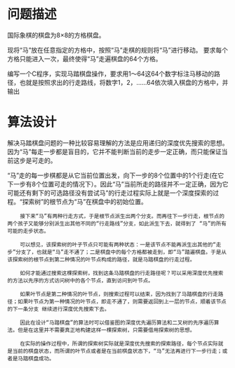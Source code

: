 # 问题描述
国际象棋的棋盘为8×8的方格棋盘。

现将“马”放在任意指定的方格中，按照“马”走棋的规则将“马”进行移动。
要求每个方格只能进入一次，最终使得“马”走遍棋盘的64个方格。

编写一个C程序，实现马踏棋盘操作，要求用1〜64这64个数字标注马移动的路径，也就是按照求出的行走路线，将数字1，2，……64依次填入棋盘的方格中，并输出


# 算法设计
解决马踏棋盘问题的一种比较容易理解的方法是应用递归的深度优先搜索的思想。因为“马”每走一步都是盲目的，它并不能判断当前的走步一定正确，而只能保证当前这步是可走的。

“马”走的每一步棋都是从它当前位置出发，向下一步的8个位置中的1个行走(在它下一步有8个位置可走的情况下）。因此“马”当前所走的路径并不一定正确，因为它可能还有剩下的可选路径没有尝试马”的行走过程实际上就是一个深度探索的过程。“探索树”的根节点为“马”在棋盘中的初始位置。

        接下来“马”有两种行走方式，于是根节点派生出两个分支。而再往下一步行走，根节点的两个孩子又能够分别派生出其他不同的“行走路线”分支，如此派生下去，就得到了 “马”的所有可能的走步状态。

        可以想见，该探索树的叶子节点只可能有两种状态：一是该节点不能再派生出其他的“走步”分支了，也就是“马”走不通了；二是棋盘中的每个方格都被走到，即“马”踏遍棋盘。于是从该探索树的根节点到第二种情况的叶节点构成的路径，就是马踏棋盘的行走过程。

        如何才能通过搜索这棵探索树，找到这条马踏棋盘的行走路径呢？可以采用深度优先搜索的方法以先序的方式访问树中的各个节点，直到访问到叶节点。

        如果叶节点是第二种情况的叶节点，则搜索过程可以结束，因为找到了马踏棋盘的行走路径；如果叶节点为第一种情况的叶节点，即走不通了，则需要返回到上一层的节点，顺着该节点的下一条分支 继续进行深度优先搜索下去。

        因此在设计“马踏棋盘”的算法时可以借鉴图的深度优先遍历算法和二叉树的先序遍历算法。但是在这里并不需要真正地构建这样一棵探索树，只需要借用探索树的思想。

        在实际的操作过程中，所谓的探索树实际就是深度优先搜索的探索路径，每个节点实际就是当前的棋盘状态，而所谓的叶节点或者是在当前棋盘状态下，“马”无法再进行下一步行走；或者是马踏棋盘成功。
